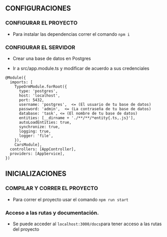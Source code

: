 ## CONFIGURACIONES
### CONFIGURAR EL PROYECTO
- Para instalar las dependencias correr el comando `npm i`

### CONFIGURAR EL SERVIDOR
- Crear una base de datos en Postgres 

- Ir a src/app.module.ts y modificar de acuerdo a sus credenciales

```
@Module({
  imports: [
    TypeOrmModule.forRoot({
      type: 'postgres',
      host: 'localhost',
      port: 5432,
      username: 'postgres',  <= (El usuario de tu base de datos)
      password: 'admin',  <= (La contraseña de tu base de datos)
      database: 'task', <= (El nombre de tu base de datos)
      entities: [__dirname + './**/**/*entity{.ts,.js}'],
      autoLoadEntities: true,
      synchronize: true,
      logging: true,
      logger: 'file',
    }),
    CarsModule],
  controllers: [AppController],
  providers: [AppService],
})
 ```

## INICIALIZACIONES
### COMPILAR Y CORRER EL PROYECTO
- Para correr el proyecto usar el comando `npm run start`

### Acceso a las rutas y documentación.
 - Se puede acceder al `localhost:3000/docs`para tener acceso a las rutas del proyecto
